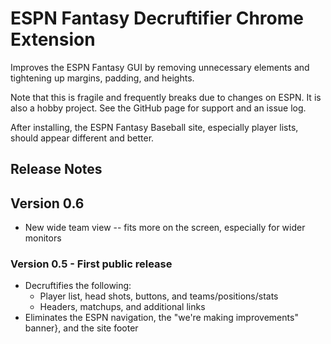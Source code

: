 # ESPN Fantasy Decruftifier Chrome Extension

Improves the ESPN Fantasy GUI by removing unnecessary elements and tightening up margins, padding, and heights.

Note that this is fragile and frequently breaks due to changes on ESPN.  It is also a hobby project.  See the GitHub page for support and an issue log.

After installing, the ESPN Fantasy Baseball site, especially player lists, should appear different and better.

## Release Notes
## Version 0.6
  - New wide team view -- fits more on the screen, especially for wider monitors

### Version 0.5 - First public release
  - Decruftifies the following:
    - Player list, head shots, buttons, and teams/positions/stats
	- Headers, matchups, and additional links
  - Eliminates the ESPN navigation, the "we're making improvements" banner}, and the site footer

